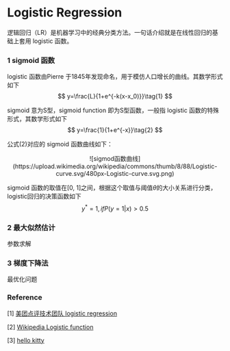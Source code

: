 # Logistic Regression



逻辑回归（LR）是机器学习中的经典分类方法。一句话介绍就是在线性回归的基础上套用 logistic 函数。



### 1 sigmoid 函数

logistic 函数由Pierre 于1845年发现命名，用于模仿人口增长的曲线。其数学形式如下
$$
y=\frac{L}{1+e^{-k(x-x_0)}}\tag{1}
$$


sigmoid 意为S型，sigmoid function 即为S型函数，一般指 logistic 函数的特殊形式，其数学形式如下
$$
y=\frac{1}{1+e^{-x}}\tag{2}
$$


公式$(2)$对应的 sigmoid 函数曲线如下：
<div align="center">
  ![sigmod函数曲线](https://upload.wikimedia.org/wikipedia/commons/thumb/8/88/Logistic-curve.svg/480px-Logistic-curve.svg.png)
</div>

sigmoid 函数的取值在[0, 1]之间，根据这个取值与阈值*θ*的大小关系进行分类，logistic回归的决策函数如下
$$
y^*=1, if P(y=1|x)>0.5\tag{3}
$$

### 2 最大似然估计

参数求解



### 3 梯度下降法

最优化问题



### Reference

\[1] [美团点评技术团队 logistic regression](https://tech.meituan.com/intro_to_logistic_regression.html)

\[2] [Wikipedia Logistic function](https://en.wikipedia.org/wiki/Logistic_function)

\[3] [hello kitty]()


